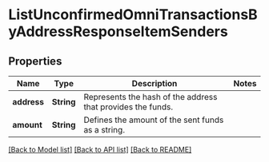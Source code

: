 # ListUnconfirmedOmniTransactionsByAddressResponseItemSenders

## Properties

Name | Type | Description | Notes
------------ | ------------- | ------------- | -------------
**address** | **String** | Represents the hash of the address that provides the funds. | 
**amount** | **String** | Defines the amount of the sent funds as a string. | 

[[Back to Model list]](../README.md#documentation-for-models) [[Back to API list]](../README.md#documentation-for-api-endpoints) [[Back to README]](../README.md)


